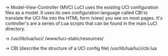 -> Model-View-Controller (MVC)
LuCI uses the existing UCI configuration files as a model. It uses its own configuration language called CBI to translate the UCI file into the HTML form (view) you see on most pages. It's controller's are a series of Lua scripts that can be found in the main LuCI directory.

-> /usr/lib/lua/luci/
   /www/luci-static/resources/

-> CBI (describe the structure of a UCI config file)
   /usr/lib/lua/luci/cbi.lua
